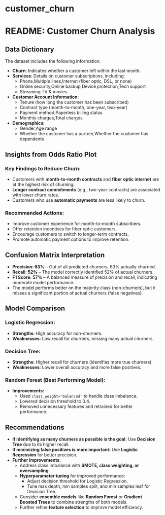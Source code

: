 # customer_churn
# README: Customer Churn Analysis

## Data Dictionary
The dataset includes the following information:
- **Churn**: Indicates whether a customer left within the last month.
- **Services**: Details on customer subscriptions, including:
  - Phone,Multiple lines,Internet (fiber optic, DSL, or none)
  - Online security,Online backup,Device protection,Tech support
  - Streaming TV & movies
- **Customer Account Information**:
  - Tenure (how long the customer has been subscribed)
  - Contract type (month-to-month, one-year, two-year)
  - Payment method,Paperless billing status
  - Monthly charges,Total charges
- **Demographics**:
  - Gender,Age range
  - Whether the customer has a partner,Whether the customer has dependents

## Insights from Odds Ratio Plot
### Key Findings to Reduce Churn:
- Customers with **month-to-month contracts** and **fiber optic internet** are at the highest risk of churning.
- **Longer contract commitments** (e.g., two-year contracts) are associated with lower churn rates.
- Customers who use **automatic payments** are less likely to churn.

### Recommended Actions:
- Improve customer experience for month-to-month subscribers.
- Offer retention incentives for fiber optic customers.
- Encourage customers to switch to longer-term contracts.
- Promote automatic payment options to improve retention.

## Confusion Matrix Interpretation
- **Precision: 63%** – Out of all predicted churners, 63% actually churned.
- **Recall: 52%** – The model correctly identified 52% of actual churners.
- **F1 Score: 57%** – A balanced measure of precision and recall, indicating moderate model performance.
- The model performs better on the majority class (non-churners), but it misses a significant portion of actual churners (false negatives).

## Model Comparison
### Logistic Regression:
- **Strengths:** High accuracy for non-churners.
- **Weaknesses:** Low recall for churners, missing many actual churners.

### Decision Tree:
- **Strengths:** Higher recall for churners (identifies more true churners).
- **Weaknesses:** Lower overall accuracy and more false positives.

### Random Forest (Best Performing Model):
- **Improvements:**
  - Used `class_weight='balanced'` to handle class imbalance.
  - Lowered decision threshold to 0.4.
  - Removed unnecessary features and retrained for better performance.

## Recommendations
- **If identifying as many churners as possible is the goal:** Use **Decision Tree** due to its higher recall.
- **If minimizing false positives is more important:** Use **Logistic Regression** for better precision.
- **Further Improvements:**
  - Address class imbalance with **SMOTE, class weighting, or oversampling**.
  - **Hyperparameter tuning** for improved performance:
    - Adjust decision threshold for Logistic Regression.
    - Tune max depth, min samples split, and min samples leaf for Decision Tree.
  - Consider **ensemble models** like **Random Forest** or **Gradient Boosted Trees** to combine strengths of both models.
  - Further refine **feature selection** to improve model efficiency.



